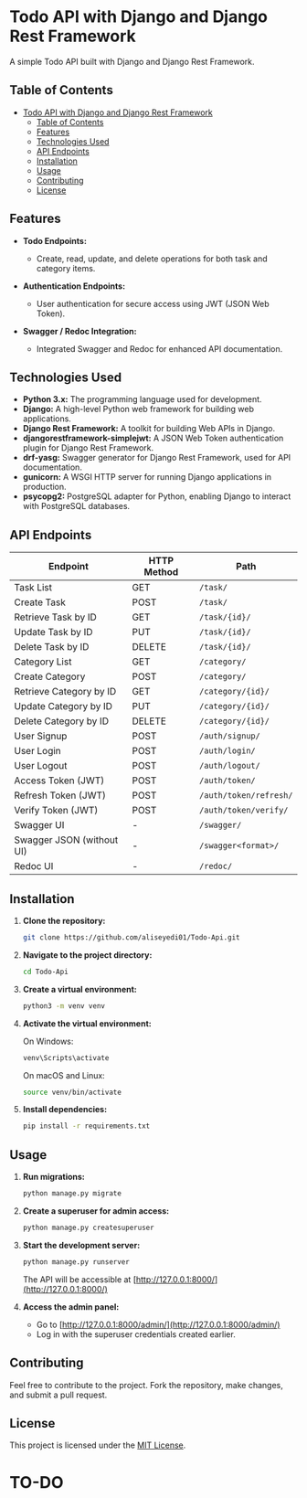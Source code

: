 # Todo API with Django and Django Rest Framework

A simple Todo API built with Django and Django Rest Framework.

## Table of Contents

- [Todo API with Django and Django Rest Framework](#todo-api-with-django-and-django-rest-framework)
  - [Table of Contents](#table-of-contents)
  - [Features](#features)
  - [Technologies Used](#technologies-used)
  - [API Endpoints](#api-endpoints)
  - [Installation](#installation)
  - [Usage](#usage)
  - [Contributing](#contributing)
  - [License](#license)

## Features


- **Todo Endpoints:**
  - Create, read, update, and delete operations for both task and category items.

- **Authentication Endpoints:**
  - User authentication for secure access using JWT (JSON Web Token).

- **Swagger / Redoc Integration:**
  - Integrated Swagger and Redoc for enhanced API documentation.

## Technologies Used

- **Python 3.x:** The programming language used for development.
- **Django:** A high-level Python web framework for building web applications.
- **Django Rest Framework:** A toolkit for building Web APIs in Django.
- **djangorestframework-simplejwt:** A JSON Web Token authentication plugin for Django Rest Framework.
- **drf-yasg:** Swagger generator for Django Rest Framework, used for API documentation.
- **gunicorn:** A WSGI HTTP server for running Django applications in production.
- **psycopg2:** PostgreSQL adapter for Python, enabling Django to interact with PostgreSQL databases.



## API Endpoints


| Endpoint                    | HTTP Method | Path                         |
|-----------------------------|-------------|------------------------------|
| Task List                   | GET         | `/task/`                |
| Create Task                 | POST        | `/task/`                |
| Retrieve Task by ID         | GET         | `/task/{id}/`           |
| Update Task by ID           | PUT         | `/task/{id}/`           |
| Delete Task by ID           | DELETE      | `/task/{id}/`           |
| Category List               | GET         | `/category/`           |
| Create Category             | POST        | `/category/`           |
| Retrieve Category by ID     | GET         | `/category/{id}/`      |
| Update Category by ID       | PUT         | `/category/{id}/`           |
| Delete Category by ID       | DELETE      | `/category/{id}/`           |
| User Signup                 | POST        | `/auth/signup/`          |
| User Login                  | POST        | `/auth/login/`           |
| User Logout                 | POST        | `/auth/logout/`          |
| Access Token (JWT)          | POST        | `/auth/token/`           |
| Refresh Token (JWT)         | POST        | `/auth/token/refresh/`   |
| Verify Token (JWT)          | POST        | `/auth/token/verify/`    |
| Swagger UI                  | -           | `/swagger/`                  |
| Swagger JSON (without UI)   | -           | `/swagger<format>/`          |
| Redoc UI                    | -           | `/redoc/`                    |



## Installation

1. **Clone the repository:**

   ```bash
   git clone https://github.com/aliseyedi01/Todo-Api.git
   ```

2. **Navigate to the project directory:**

   ```bash
   cd Todo-Api
   ```

3. **Create a virtual environment:**

   ```bash
   python3 -m venv venv
   ```

4. **Activate the virtual environment:**

   On Windows:

   ```bash
   venv\Scripts\activate
   ```

   On macOS and Linux:

   ```bash
   source venv/bin/activate
   ```

5. **Install dependencies:**

   ```bash
   pip install -r requirements.txt
   ```

## Usage

1. **Run migrations:**

   ```bash
   python manage.py migrate
   ```

2. **Create a superuser for admin access:**

   ```bash
   python manage.py createsuperuser
   ```

3. **Start the development server:**

   ```bash
   python manage.py runserver
   ```

   The API will be accessible at [http://127.0.0.1:8000/](http://127.0.0.1:8000/)

4. **Access the admin panel:**

   - Go to [http://127.0.0.1:8000/admin/](http://127.0.0.1:8000/admin/)
   - Log in with the superuser credentials created earlier.

## Contributing

Feel free to contribute to the project. Fork the repository, make changes, and submit a pull request.

## License

This project is licensed under the [MIT License](LICENSE).

# TO-DO

